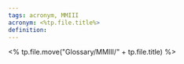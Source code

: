 ```yaml
---
tags: acronym, MMIII
acronym: <%tp.file.title%>
definition:
---
```


<% tp.file.move("Glossary/MMIII/" + tp.file.title) %>
